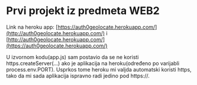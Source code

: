 # Prvi projekt iz predmeta WEB2

Link na heroku app: [https://auth0geolocate.herokuapp.com/](http://auth0geolocate.herokuapp.com/) i [http://auth0geolocate.herokuapp.com/](https://auth0geolocate.herokuapp.com/)

U izvornom kodu(app.js) sam postavio da se ne koristi https.createServer(...) ako je aplikacija na heroku(određeno po varijabli process.env.PORT). Usprkos tome heroku mi valjda automatski koristi https, tako da mi sada aplikacija ispravno radi jedino pod https://.
